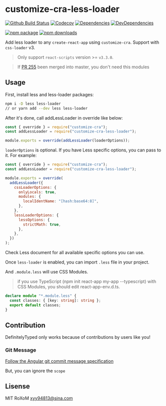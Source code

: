 # customize-cra-less-loader

[![Github Build Status](https://github.com/xyy94813/customize-cra-less-loader/workflows/Node%20CI/badge.svg?branch=master)](https://github.com/xyy94813/customize-cra-less-loader/actions?query=workflow%3A%22Node+CI%22)
[![Codecov](https://img.shields.io/codecov/c/github/xyy94813/customize-cra-less-loader/master.svg?style=flat-square)](https://codecov.io/gh/xyy94813/customize-cra-less-loader/branch/master)
[![Dependencies](https://img.shields.io/david/xyy94813/customize-cra-less-loader.svg)](https://david-dm.org/xyy94813/customize-cra-less-loader)
[![DevDependencies](https://img.shields.io/david/dev/xyy94813/customize-cra-less-loader.svg)](https://david-dm.org/xyy94813/customize-cra-less-loader?type=dev)

[![npm package](https://img.shields.io/npm/v/customize-cra-less-loader.svg?style=flat-square)](https://www.npmjs.org/package/customize-cra-less-loader)
[![npm downloads](https://img.shields.io/npm/dm/customize-cra-less-loader.svg?style=flat-square)](http://npmjs.com/customize-cra-less-loader)

Add less loader to any `create-react-app` using `customize-cra`.
Support with `css-loader` v3.

> Only support `react-scripts` version >= `v3.3.0`.

> If [PR 255](https://github.com/arackaf/customize-cra/pull/255) been merged into master,
> you don't need this modules

## Usage

First, install less and less-loader packages:

```sh
npm i -D less less-loader
// or yarn add --dev less less-loader
```

After it's done, call addLessLoader in override like below:

```js
const { override } = require("customize-cra");
const addLessLoader = require("customize-cra-less-loader");

module.exports = override(addLessLoader(loaderOptions));
```

`loaderOptions` is optional. If you have Less specific options, you can pass to it. For example:

```js
const { override } = require("customize-cra");
const addLessLoader = require("customize-cra-less-loader");

module.exports = override(
  addLessLoader({
    cssLoaderOptions: {
      onlyLocals: true,
      modules: {
        localIdentName: "[hash:base64:8]",
      },
    },
    lessLoaderOptions: {
      lessOptions: {
        strictMath: true,
      },
    },
  })
);
```

Check Less document for all available specific options you can use.

Once `less-loader` is enabled, you can import `.less` file in your project.

And `.module.less` will use CSS Modules.

> if you use TypeScript (npm init react-app my-app --typescript) with CSS Modules, you should edit react-app-env.d.ts.

```ts
declare module "*.module.less" {
  const classes: { [key: string]: string };
  export default classes;
}
```

## Contribution

DefinitelyTyped only works because of contributions by users like you!

### Git Message

[Follow the Angular git commit message specification](https://github.com/angular/angular.js/blob/master/DEVELOPERS.md#commits)

But, you can ignore the `scope`

## Lisense

MIT RoXoM <xyy94813@sina.com>

